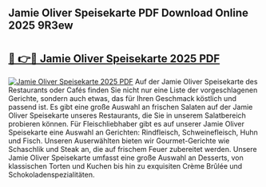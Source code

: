 ## Jamie Oliver Speisekarte PDF Download Online 2025 9R3ew

# <h2><a href="http://gc9nqs.nevu.top/?p=Jamie+Oliver+Speisekarte">🔗 👉🔴 Jamie Oliver Speisekarte 2025 PDF</a></h2>

[![Jamie Oliver Speisekarte 2025 PDF](https://i.imgur.com/dBaPXMq.png)](http://gc9nqs.nevu.top/?p=Jamie+Oliver+Speisekarte)
Auf der Jamie Oliver Speisekarte des Restaurants oder Cafés finden Sie nicht nur eine Liste der vorgeschlagenen Gerichte, sondern auch etwas, das für Ihren Geschmack köstlich und passend ist. Es gibt eine große Auswahl an frischen Salaten auf der Jamie Oliver Speisekarte unseres Restaurants, die Sie in unserem Salatbereich probieren können. Für Fleischliebhaber gibt es auf unserer Jamie Oliver Speisekarte eine Auswahl an Gerichten: Rindfleisch, Schweinefleisch, Huhn und Fisch. Unseren Auserwählten bieten wir Gourmet-Gerichte wie Schaschlik und Steak an, die auf frischem Feuer zubereitet werden. Unsere Jamie Oliver Speisekarte umfasst eine große Auswahl an Desserts, von klassischen Torten und Kuchen bis hin zu exquisiten Crème Brûlée und Schokoladenspezialitäten.
